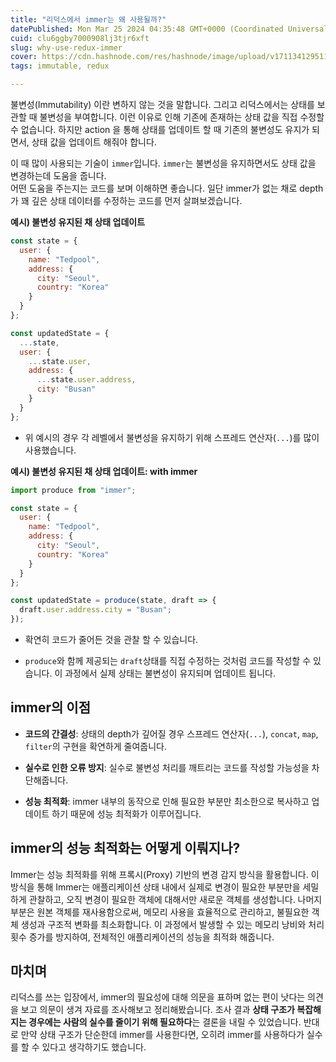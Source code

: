 ```yaml
---
title: "리덕스에서 immer는 왜 사용될까?"
datePublished: Mon Mar 25 2024 04:35:48 GMT+0000 (Coordinated Universal Time)
cuid: clu6ggby7000908lj3tjr6xft
slug: why-use-redux-immer
cover: https://cdn.hashnode.com/res/hashnode/image/upload/v1711341295112/5e72c0e8-d4cc-4c47-a596-b949fdb19e3a.webp
tags: immutable, redux

---
```


불변성(Immutability) 이란 변하지 않는 것을 말합니다. 그리고 리덕스에서는 상태를 보관할 때 불변성을 부여합니다. 이런 이유로 인해 기존에 존재하는 상태 값을 직접 수정할 수 없습니다. 하지만 action 을 통해 상태를 업데이트 할 때 기존의 불변성도 유지가 되면서, 상태 값을 업데이트 해줘야 합니다.

이 때 많이 사용되는 기술이 `immer`입니다. `immer`는 불변성을 유지하면서도 상태 값을 변경하는데 도움을 줍니다.  
어떤 도움을 주는지는 코드를 보며 이해하면 좋습니다. 일단 immer가 없는 채로 depth가 꽤 깊은 상태 데이터를 수정하는 코드를 먼저 살펴보겠습니다.

**예시) 불변성 유지된 채 상태 업데이트**

```javascript
const state = {
  user: {
    name: "Tedpool",
    address: {
      city: "Seoul",
      country: "Korea"
    }
  }
};

const updatedState = {
  ...state,
  user: {
    ...state.user,
    address: {
      ...state.user.address,
      city: "Busan"
    }
  }
};
```

* 위 예시의 경우 각 레벨에서 불변성을 유지하기 위해 스프레드 연산자(`...`)를 많이 사용했습니다.
    

**예시) 불변성 유지된 채 상태 업데이트: with immer**

```javascript
import produce from "immer";

const state = {
  user: {
    name: "Tedpool",
    address: {
      city: "Seoul",
      country: "Korea"
    }
  }
};

const updatedState = produce(state, draft => {
  draft.user.address.city = "Busan";
});
```

* 확연히 코드가 줄어든 것을 관찰 할 수 있습니다.
    
* `produce`와 함께 제공되는 `draft`상태를 직접 수정하는 것처럼 코드를 작성할 수 있습니다. 이 과정에서 실제 상태는 불변성이 유지되며 업데이트 됩니다.
    

## immer의 이점

* **코드의 간결성**: 상태의 depth가 깊어질 경우 스프레드 연산자(`...`), `concat`, `map`, `filter`의 구현을 확연하게 줄여줍니다.
    
* **실수로 인한 오류 방지**: 실수로 불변성 처리를 깨트리는 코드를 작성할 가능성을 차단해줍니다.
    
* **성능 최적화**: immer 내부의 동작으로 인해 필요한 부분만 최소한으로 복사하고 업데이트 하기 때문에 성능 최적화가 이루어집니다.
    

## immer의 성능 최적화는 어떻게 이뤄지나?

Immer는 성능 최적화를 위해 프록시(Proxy) 기반의 변경 감지 방식을 활용합니다. 이 방식을 통해 Immer는 애플리케이션 상태 내에서 실제로 변경이 필요한 부분만을 세밀하게 관찰하고, 오직 변경이 필요한 객체에 대해서만 새로운 객체를 생성합니다. 나머지 부분은 원본 객체를 재사용함으로써, 메모리 사용을 효율적으로 관리하고, 불필요한 객체 생성과 구조적 변화를 최소화합니다. 이 과정에서 발생할 수 있는 메모리 낭비와 처리 횟수 증가를 방지하여, 전체적인 애플리케이션의 성능을 최적화 해줍니다.

## 마치며

리덕스를 쓰는 입장에서, immer의 필요성에 대해 의문을 표하며 없는 편이 낫다는 의견을 보고 의문이 생겨 자료를 조사해보고 정리해봤습니다. 조사 결과 **상태 구조가 복잡해지는 경우에는 사람의 실수를 줄이기 위해 필요하다**는 결론을 내릴 수 있었습니다. 반대로 만약 상태 구조가 단순한데 immer를 사용한다면, 오히려 immer를 사용하다가 실수를 할 수 있다고 생각하기도 했습니다.